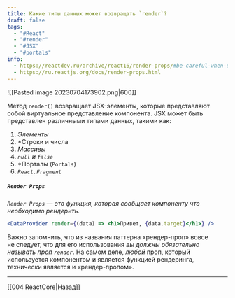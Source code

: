 ```yaml
---
title: Какие типы данных может возвращать `render`?
draft: false
tags:
  - "#React"
  - "#render"
  - "#JSX"
  - "#portals"
info:
  - https://reactdev.ru/archive/react16/render-props/#be-careful-when-using-render-props-with-reactpurecomponent
  - https://ru.reactjs.org/docs/render-props.html
---
```

![[Pasted image 20230704173902.png|600]]

Метод `render()` возвращает JSX-элементы, которые представляют собой виртуальное представление компонента. JSX может быть представлен различными типами данных, такими как:

1. _Элементы_
2. \*Строки и числа
3. _Массивы_
4. _`null` и `false`_
5. \*Порталы (`Portals`)
6. _`React.Fragment`_

##### `Render Props`

_`Render Props` — это функция, которая сообщает компоненту что необходимо рендерить._

```jsx
<DataProvider render={(data) => <h1>Привет, {data.target}</h1>} />
```

Важно запомнить, что из названия паттерна «рендер-проп» вовсе не следует, что для его использования *вы должны обязательно называть проп `render`*. На самом деле, *любой* проп, который используется компонентом и является функцией рендеринга, технически является и «рендер-пропом».

---

[[004 ReactCore|Назад]]